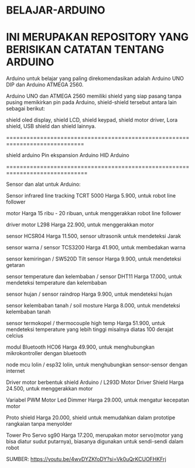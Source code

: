 # BELAJAR-ARDUINO
INI MERUPAKAN REPOSITORY YANG BERISIKAN CATATAN TENTANG ARDUINO
================================================================
Arduino untuk belajar yang paling direkomendasikan adalah Arduino UNO DIP dan Arduino ATMEGA 2560.

Arduino UNO dan ATMEGA 2560 memiliki shield yang siap pasang tanpa pusing memikirkan pin pada Arduino, shield-shield tersebut antara lain sebagai berikut:

shield oled display,
shield LCD,
shield keypad,
shield motor driver,
Lora shield,
USB shield
dan shield lainnya.

=============================================================================

shield arduino
Pin ekspansion Arduino
HID Arduino

==============================================================================

Sensor dan alat untuk Arduino:

Sensor infrared line tracking TCRT 5000 Harga 5.900, untuk robot line follower

motor Harga 15 ribu - 20 ribuan, untuk menggerakkan robot line follower

driver motor L298 Harga 22.900, untuk menggerakkan motor

sensor HCSR04 Harga 11.500, sensor ultrasonik untuk mendeteksi Jarak

sensor warna / sensor TCS3200 Harga 41.900, untuk membedakan warna

sensor kemiringan / SW520D Tilt sensor Harga 9.900, untuk mendeteksi getaran

sensor temperature dan kelembaban / sensor DHT11 Harga 17.000, untuk mendeteksi temperature dan kelembaban 

sensor hujan / sensor raindrop Harga 9.900, untuk mendeteksi hujan

sensor kelembaban tanah / soil mosture Harga 8.000, untuk mendeteksi kelembaban tanah

sensor termokopel / thermocouple high temp Harga 51.900, untuk mendeteksi temperature yang lebih tinggi misalnya diatas 100 derajat celcius

modul Bluetooth HC06 Harga 49.900, untuk menghubungkan mikrokontroller dengan bluetooth 

node mcu lolin / esp32 lolin, untuk menghubungkan sensor-sensor dengan internet

Driver motor berbentuk shield Arduino / L293D Motor Driver Shield Harga 24.500, untuk menggerakkan motor

Variabel PWM Motor Led Dimmer Harga 29.000, untuk mengatur kecepatan motor

Proto shield Harga 20.000, shield untuk memudahkan dalam prototipe rangkaian tanpa menyolder

Tower Pro Servo sg90 Harga 17.200, merupakan motor servo(motor yang bisa diatur sudut putarnya), biasanya digunakan untuk sendi-sendi dalam robot

SUMBER:
https://youtu.be/4wvDYZKfoDY?si=Vk0uQrKCUOFHKFrj
